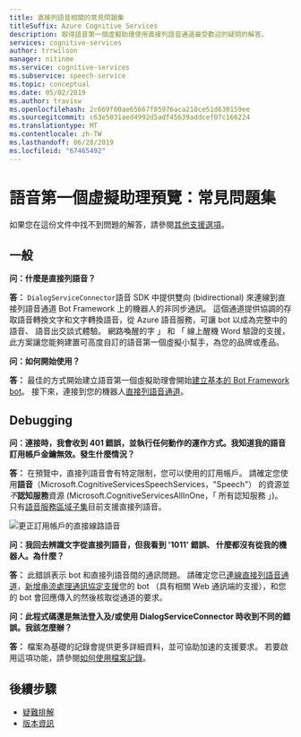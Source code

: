 ```yaml
---
title: 直接列語音相關的常見問題集
titleSuffix: Azure Cognitive Services
description: 取得語音第一個虛擬助理使用直接列語音通道最受歡迎的疑問的解答。
services: cognitive-services
author: trrwilson
manager: nitinme
ms.service: cognitive-services
ms.subservice: speech-service
ms.topic: conceptual
ms.date: 05/02/2019
ms.author: travisw
ms.openlocfilehash: 2c669f00ae65667f85976aca218ce51d630159ee
ms.sourcegitcommit: c63e5031aed4992d5adf45639addcef07c166224
ms.translationtype: MT
ms.contentlocale: zh-TW
ms.lasthandoff: 06/28/2019
ms.locfileid: "67465492"
---
```

# <a name="voice-first-virtual-assistants-preview-frequently-asked-questions"></a>語音第一個虛擬助理預覽：常見問題集

如果您在這份文件中找不到問題的解答，請參閱[其他支援選項](support.md)。

## <a name="general"></a>一般

**问：什麼是直接列語音？**

**答：** `DialogServiceConnector`語音 SDK 中提供雙向 (bidirectional) 來連線到直接列語音通道 Bot Framework 上的機器人的非同步通訊。 這個通道提供協調的存取語音轉換文字和文字轉換語音，從 Azure 語音服務，可讓 bot 以成為完整中的語音、 語音出交談式體驗。 網路喚醒的字 」 和 「 線上醒機 Word 驗證的支援，此方案讓您能夠建置可高度自訂的語音第一個虛擬小幫手，為您的品牌或產品。

**问：如何開始使用？**

**答：** 最佳的方式開始建立語音第一個虛擬助理會開始[建立基本的 Bot Framework bot](https://docs.microsoft.com/azure/bot-service/bot-builder-tutorial-basic-deploy?view=azure-bot-service-4.0)。 接下來，連接到您的機器人[直接列語音通道](https://docs.microsoft.com/azure/bot-service/bot-service-channel-connect-directlinespeech)。

## <a name="debugging"></a>Debugging

**问：連接時，我會收到 401 錯誤，並執行任何動作的運作方式。我知道我的語音訂用帳戶金鑰無效。發生什麼情況？**

**答：** 在預覽中，直接列語音會有特定限制，您可以使用的訂用帳戶。 請確定您使用**語音**（Microsoft.CognitiveServicesSpeechServices，"Speech"） 的資源並*不***認知服務**資源 (Microsoft.CognitiveServicesAllInOne，「 所有認知服務 」)。 只有[語音服務區域子集](regions.md#voice-first-virtual-assistants)目前支援直接列語音。

![更正訂用帳戶的直接線路語音](media/voice-first-virtual-assistants/faq-supported-subscription.png "相容的語音訂用帳戶的範例")

**问：我回去辨識文字從直接列語音，但我看到 '1011' 錯誤、 什麼都沒有從我的機器人。為什麼？**

**答：** 此錯誤表示 bot 和直接列語音間的通訊問題。 請確定您已[連線直接列語音通道](https://docs.microsoft.com/azure/bot-service/bot-service-channel-connect-directlinespeech)，[新增串流處理通訊協定支援](https://aka.ms/botframework/addstreamingprotocolsupport)您的 bot （具有相關 Web 通訊端的支援），和您的 bot 會回應傳入的然後核取從通道的要求。

**问：此程式碼還是無法登入及/或使用 DialogServiceConnector 時收到不同的錯誤。我該怎麼辦？**

**答：** 檔案為基礎的記錄會提供更多詳細資料，並可協助加速的支援要求。 若要啟用這項功能，請參閱[如何使用檔案記錄](how-to-use-logging.md)。

## <a name="next-steps"></a>後續步驟

* [疑難排解](troubleshooting.md)
* [版本資訊](releasenotes.md)
